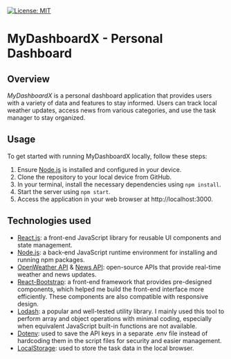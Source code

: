 [![License: MIT](https://img.shields.io/badge/License-MIT-yellow.svg)](https://opensource.org/licenses/MIT)

# MyDashboardX - Personal Dashboard

## Overview
_MyDashboardX_ is a personal dashboard application that provides users with a variety of data and features to stay informed. Users can track local weather updates, access news from various categories, and use the task manager to stay organized.


## Usage
To get started with running MyDashboardX locally, follow these steps:
1. Ensure [Node.js](https://nodejs.org/en) is installed and configured in your device.
2. Clone the repository to your local device from GitHub.
3. In your terminal, install the necessary dependencies using `npm install`.
4. Start the server using `npm start`.
5. Access the application in your web browser at http://localhost:3000.


## Technologies used
- [React.js](https://react.dev/): a front-end JavaScript library for reusable UI components and state management.
- [Node.js](https://nodejs.org/en): a back-end JavaScript runtime environment for installing and running npm packages.
- [OpenWeather API](https://openweathermap.org/) & [News API](https://newsapi.org/): open-source APIs that provide real-time weather and news updates.
- [React-Bootstrap](https://react-bootstrap.netlify.app/): a front-end framework that provides pre-designed components, which helped me build the front-end interface more efficiently. These components are also compatible with responsive design.
- [Lodash](https://lodash.com/): a popular and well-tested utility library. I mainly used this tool to perform array and object operations with minimal coding, especially when equivalent JavaScript built-in functions are not available.
- [Dotenv](https://www.npmjs.com/package/dotenv): used to save the API keys in a separate .env file instead of hardcoding them in the script files for security and easier management.
- [LocalStorage](https://developer.mozilla.org/en-US/docs/Web/API/Window/localStorage): used to store the task data in the local browser.